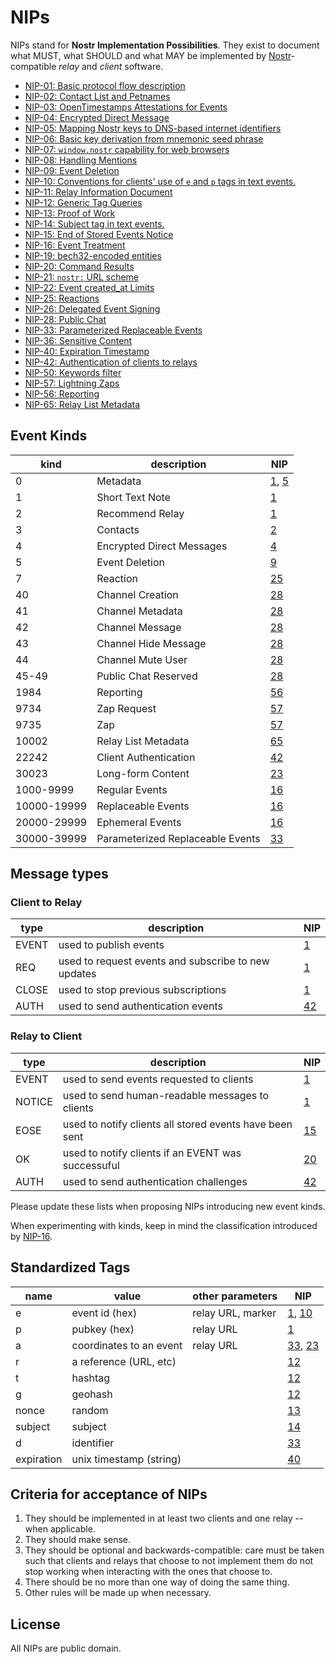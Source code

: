 # NIPs

NIPs stand for **Nostr Implementation Possibilities**. They exist to document what MUST, what SHOULD and what MAY be implemented by [Nostr](https://github.com/fiatjaf/nostr)-compatible _relay_ and _client_ software.

- [NIP-01: Basic protocol flow description](01.md)
- [NIP-02: Contact List and Petnames](02.md)
- [NIP-03: OpenTimestamps Attestations for Events](03.md)
- [NIP-04: Encrypted Direct Message](04.md)
- [NIP-05: Mapping Nostr keys to DNS-based internet identifiers](05.md)
- [NIP-06: Basic key derivation from mnemonic seed phrase](06.md)
- [NIP-07: `window.nostr` capability for web browsers](07.md)
- [NIP-08: Handling Mentions](08.md)
- [NIP-09: Event Deletion](09.md)
- [NIP-10: Conventions for clients' use of `e` and `p` tags in text events.](10.md)
- [NIP-11: Relay Information Document](11.md)
- [NIP-12: Generic Tag Queries](12.md)
- [NIP-13: Proof of Work](13.md)
- [NIP-14: Subject tag in text events.](14.md)
- [NIP-15: End of Stored Events Notice](15.md)
- [NIP-16: Event Treatment](16.md)
- [NIP-19: bech32-encoded entities](19.md)
- [NIP-20: Command Results](20.md)
- [NIP-21: `nostr:` URL scheme](21.md)
- [NIP-22: Event created_at Limits](22.md)
- [NIP-25: Reactions](25.md)
- [NIP-26: Delegated Event Signing](26.md)
- [NIP-28: Public Chat](28.md)
- [NIP-33: Parameterized Replaceable Events](33.md)
- [NIP-36: Sensitive Content](36.md)
- [NIP-40: Expiration Timestamp](40.md)
- [NIP-42: Authentication of clients to relays](42.md)
- [NIP-50: Keywords filter](50.md)
- [NIP-57: Lightning Zaps](57.md)
- [NIP-56: Reporting](56.md)
- [NIP-65: Relay List Metadata](65.md)

## Event Kinds
| kind          | description                      | NIP                     |
| ------------- | -------------------------------- | ----------------------- |
| 0             | Metadata                         | [1](01.md), [5](05.md)  |
| 1             | Short Text Note                  | [1](01.md)              |
| 2             | Recommend Relay                  | [1](01.md)              |
| 3             | Contacts                         | [2](02.md)              |
| 4             | Encrypted Direct Messages        | [4](04.md)              |
| 5             | Event Deletion                   | [9](09.md)              |
| 7             | Reaction                         | [25](25.md)             |
| 40            | Channel Creation                 | [28](28.md)             |
| 41            | Channel Metadata                 | [28](28.md)             |
| 42            | Channel Message                  | [28](28.md)             |
| 43            | Channel Hide Message             | [28](28.md)             |
| 44            | Channel Mute User                | [28](28.md)             |
| 45-49         | Public Chat Reserved             | [28](28.md)             |
| 1984          | Reporting                        | [56](56.md)             |
| 9734          | Zap Request                      | [57](57.md)             |
| 9735          | Zap                              | [57](57.md)             |
| 10002         | Relay List Metadata              | [65](65.md)             |
| 22242         | Client Authentication            | [42](42.md)             |
| 30023         | Long-form Content                | [23](23.md)             |
| 1000-9999     | Regular Events                   | [16](16.md)             |
| 10000-19999   | Replaceable Events               | [16](16.md)             |
| 20000-29999   | Ephemeral Events                 | [16](16.md)             |
| 30000-39999   | Parameterized Replaceable Events | [33](33.md)             |



## Message types

### Client to Relay
| type  | description                                         | NIP         |
|-------|-----------------------------------------------------|-------------|
| EVENT | used to publish events                              | [1](01.md)  |
| REQ   | used to request events and subscribe to new updates | [1](01.md)  |
| CLOSE | used to stop previous subscriptions                 | [1](01.md)  |
| AUTH  | used to send authentication events                  | [42](42.md) |

### Relay to Client
| type   | description                                             | NIP         |
|--------|---------------------------------------------------------|-------------|
| EVENT  | used to send events requested to clients                | [1](01.md)  |
| NOTICE | used to send human-readable messages to clients         | [1](01.md)  |
| EOSE   | used to notify clients all stored events have been sent | [15](15.md) |
| OK     | used to notify clients if an EVENT was successuful      | [20](20.md) |
| AUTH   | used to send authentication challenges                  | [42](42.md) |

Please update these lists when proposing NIPs introducing new event kinds.

When experimenting with kinds, keep in mind the classification introduced by [NIP-16](16.md).

## Standardized Tags

| name       | value                   | other parameters  | NIP                      |
| ---------- | ----------------------- | ----------------- | ------------------------ |
| e          | event id (hex)          | relay URL, marker | [1](01.md), [10](10.md)  |
| p          | pubkey (hex)            | relay URL         | [1](01.md)               |
| a          | coordinates to an event | relay URL         | [33](33.md), [23](23.md) |
| r          | a reference (URL, etc)  |                   | [12](12.md)              |
| t          | hashtag                 |                   | [12](12.md)              |
| g          | geohash                 |                   | [12](12.md)              |
| nonce      | random                  |                   | [13](13.md)              |
| subject    | subject                 |                   | [14](14.md)              |
| d          | identifier              |                   | [33](33.md)              |
| expiration | unix timestamp (string) |                   | [40](40.md)              |

## Criteria for acceptance of NIPs

1. They should be implemented in at least two clients and one relay -- when applicable.
2. They should make sense.
3. They should be optional and backwards-compatible: care must be taken such that clients and relays that choose to not implement them do not stop working when interacting with the ones that choose to.
4. There should be no more than one way of doing the same thing.
5. Other rules will be made up when necessary.

## License

All NIPs are public domain.
